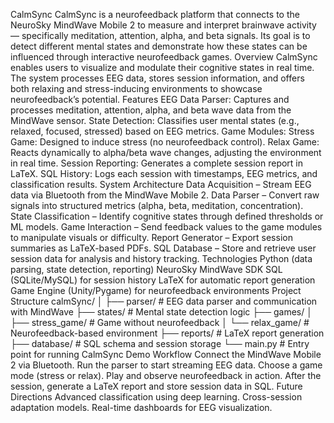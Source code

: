 CalmSync
CalmSync is a neurofeedback platform that connects to the NeuroSky MindWave Mobile 2 to measure and interpret brainwave activity — specifically meditation, attention, alpha, and beta signals.
Its goal is to detect different mental states and demonstrate how these states can be influenced through interactive neurofeedback games.
Overview
CalmSync enables users to visualize and modulate their cognitive states in real time. The system processes EEG data, stores session information, and offers both relaxing and stress-inducing environments to showcase neurofeedback’s potential.
Features
EEG Data Parser: Captures and processes meditation, attention, alpha, and beta wave data from the MindWave sensor.
State Detection: Classifies user mental states (e.g., relaxed, focused, stressed) based on EEG metrics.
Game Modules:
Stress Game: Designed to induce stress (no neurofeedback control).
Relax Game: Reacts dynamically to alpha/beta wave changes, adjusting the environment in real time.
Session Reporting: Generates a complete session report in LaTeX.
SQL History: Logs each session with timestamps, EEG metrics, and classification results.
System Architecture
Data Acquisition – Stream EEG data via Bluetooth from the MindWave Mobile 2.
Data Parser – Convert raw signals into structured metrics (alpha, beta, meditation, concentration).
State Classification – Identify cognitive states through defined thresholds or ML models.
Game Interaction – Send feedback values to the game modules to manipulate visuals or difficulty.
Report Generator – Export session summaries as LaTeX-based PDFs.
SQL Database – Store and retrieve user session data for analysis and history tracking.
Technologies
Python (data parsing, state detection, reporting)
NeuroSky MindWave SDK
SQL (SQLite/MySQL) for session history
LaTeX for automatic report generation
Game Engine (Unity/Pygame) for neurofeedback environments
Project Structure
calmSync/
│
├── parser/              # EEG data parser and communication with MindWave
├── states/              # Mental state detection logic
├── games/
│   ├── stress_game/     # Game without neurofeedback
│   └── relax_game/      # Neurofeedback-based environment
├── reports/             # LaTeX report generation
├── database/            # SQL schema and session storage
└── main.py              # Entry point for running CalmSync
Demo Workflow
Connect the MindWave Mobile 2 via Bluetooth.
Run the parser to start streaming EEG data.
Choose a game mode (stress or relax).
Play and observe neurofeedback in action.
After the session, generate a LaTeX report and store session data in SQL.
Future Directions
Advanced classification using deep learning.
Cross-session adaptation models.
Real-time dashboards for EEG visualization.

